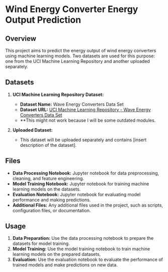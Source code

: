 # Wind Energy Converter Energy Output Prediction

## Overview
This project aims to predict the energy output of wind energy converters using machine learning models. Two datasets are used for this purpose: one from the UCI Machine Learning Repository and another uploaded separately.

## Datasets
1. **UCI Machine Learning Repository Dataset:**  
   - **Dataset Name:** Wave Energy Converters Data Set  
   - **Dataset URL:** [UCI Machine Learning Repository - Wave Energy Converters Data Set](https://archive.ics.uci.edu/dataset/494/wave+energy+converters)
   - **This might not work because I will be some outdated modules.

2. **Uploaded Dataset:**  
   - This dataset will be uploaded separately and contains [insert description of the dataset].

## Files
- **Data Processing Notebook:** Jupyter notebook for data preprocessing, cleaning, and feature engineering.
- **Model Training Notebook:** Jupyter notebook for training machine learning models on the datasets.
- **Evaluation Notebook:** Jupyter notebook for evaluating model performance and making predictions.
- **Additional Files:** Any additional files used in the project, such as scripts, configuration files, or documentation.

## Usage
1. **Data Preparation:** Use the data processing notebook to prepare the datasets for model training.
2. **Model Training:** Use the model training notebook to train machine learning models on the prepared datasets.
3. **Evaluation:** Use the evaluation notebook to evaluate the performance of trained models and make predictions on new data.

